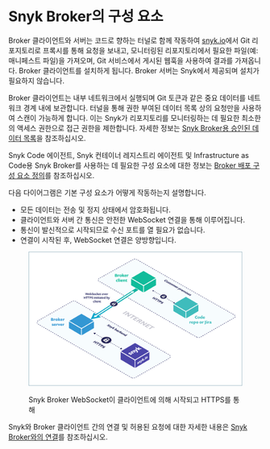 # Snyk Broker의 구성 요소

Broker 클라이언트와 서버는 코드로 향하는 터널로 함께 작동하여 [snyk.io](http://snyk.io/)에서 Git 리포지토리로 프록시를 통해 요청을 보내고, 모니터링된 리포지토리에서 필요한 파일(예: 매니페스트 파일)을 가져오며, Git 서비스에서 게시된 웹훅을 사용하여 결과를 가져옵니다. Broker 클라이언트를 설치하게 됩니다. Broker 서버는 Snyk에서 제공되며 설치가 필요하지 않습니다.

Broker 클라이언트는 내부 네트워크에서 실행되며 Git 토큰과 같은 중요 데이터를 네트워크 경계 내에 보관합니다. 터널을 통해 권한 부여된 데이터 목록 상의 요청만을 사용하여 스캔이 가능하게 합니다. 이는 Snyk가 리포지토리를 모니터링하는 데 필요한 최소한의 액세스 권한으로 접근 권한을 제한합니다. 자세한 정보는 [Snyk Broker용 승인된 데이터 목록](connections-with-snyk-broker.md#approved-data-list-for-snyk-broker)을 참조하십시오.

Snyk Code 에이전트, Snyk 컨테이너 레지스트리 에이전트 및 Infrastructure as Code용 Snyk Broker를 사용하는 데 필요한 구성 요소에 대한 정보는 [Broker 배포 구성 요소 정의](prepare-snyk-broker-for-deployment.md#define-your-broker-deployment-components)를 참조하십시오.

다음 다이어그램은 기본 구성 요소가 어떻게 작동하는지 설명합니다.

- 모든 데이터는 전송 및 정지 상태에서 암호화됩니다.
- 클라이언트와 서버 간 통신은 안전한 WebSocket 연결을 통해 이루어집니다.
- 통신이 발신적으로 시작되므로 수신 포트를 열 필요가 없습니다.
- 연결이 시작된 후, WebSocket 연결은 양방향입니다.

<figure><img src="../../.gitbook/assets/Snyk Broker diagram.png" alt="Snyk Broker WebSocket이 클라이언트에 의해 시작되고 HTTPS를 통해"><figcaption><p>Snyk Broker WebSocket이 클라이언트에 의해 시작되고 HTTPS를 통해</p></figcaption></figure>

Snyk와 Broker 클라이언트 간의 연결 및 허용된 요청에 대한 자세한 내용은 [Snyk Broker와의 연결](connections-with-snyk-broker.md)를 참조하십시오.